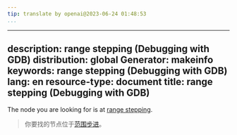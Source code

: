 ```yaml
---
tip: translate by openai@2023-06-24 01:48:53
...
```

---
description: range stepping (Debugging with GDB)
distribution: global
Generator: makeinfo
keywords: range stepping (Debugging with GDB)
lang: en
resource-type: document
title: range stepping (Debugging with GDB)
---

The node you are looking for is at [range stepping](Continuing-and-Stepping.html#range-stepping).

> 你要找的节点位于[范围步进](Continuing-and-Stepping.html#range-stepping)。
